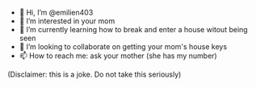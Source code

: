 - 👋 Hi, I’m @emilien403
- 👀 I’m interested in your mom
- 🌱 I’m currently learning how to break and enter a house witout being seen
- 💞️ I’m looking to collaborate on getting your mom's house keys
- 📫 How to reach me: ask your mother (she has my number)

(Disclaimer: this is a joke. Do not take this seriously)
<!---
emilien403/emilien403 is a ✨ special ✨ repository because its `README.md` (this file) appears on your GitHub profile.
You can click the Preview link to take a look at your changes.
--->
